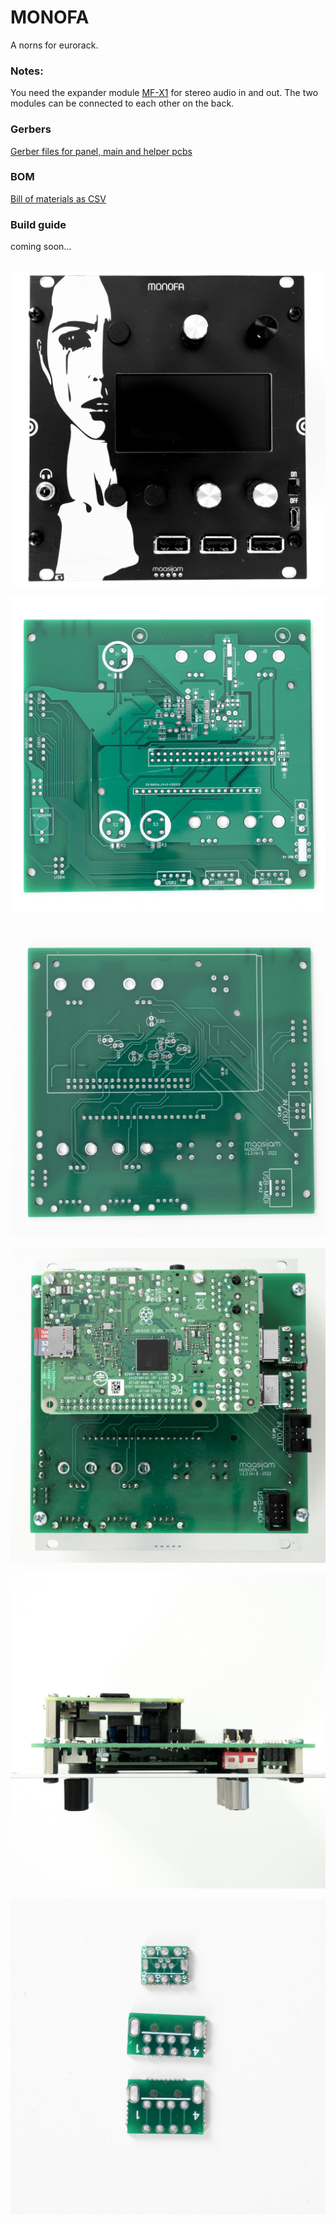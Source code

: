 # MONOFA

A norns for eurorack.

### Notes:

You need the expander module [MF-X1](../MF-X1/) for stereo audio in and out. The two modules can be connected to each other on the back.

<h3>Gerbers</h3>

[Gerber files for panel, main and helper pcbs](Gerber/)
<br />

<h3>BOM</h3>

[Bill of materials as CSV](BOM_monofa_v1.0_revE.csv)
<br />

<h3>Build guide</h3>

coming soon...
<br /><br />

![maasijam monofa](Images/monofa_maasijam-00364.jpg)

![maasijam monofa](Images/monofa_maasijam-00362.jpg)

![maasijam monofa](Images/monofa_maasijam-00363.jpg)

![maasijam monofa](Images/monofa_maasijam-00365.jpg)

![maasijam monofa](Images/monofa_maasijam-00366.jpg)

![maasijam monofa](Images/monofa_maasijam-00367.jpg)
